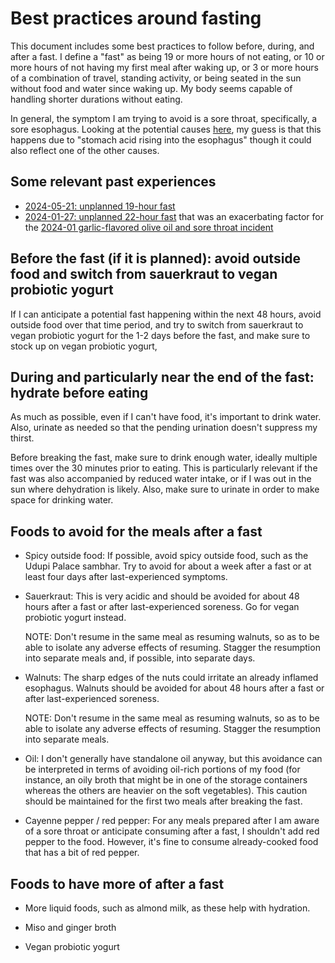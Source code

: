 # Best practices around fasting

This document includes some best practices to follow before, during,
and after a fast. I define a "fast" as being 19 or more hours of not
eating, or 10 or more hours of not having my first meal after waking
up, or 3 or more hours of a combination of travel, standing activity,
or being seated in the sun without food and water since waking up. My
body seems capable of handling shorter durations without eating.

In general, the symptom I am trying to avoid is a sore throat,
specifically, a sore esophagus. Looking at the potential causes
[here](https://www.mynurz.co.id/en/article/blog-post-title-one-99frw-9wslr-7hwbc-zmxkc-7beza-9hz5d-2a6fc-zfg67-d5br7-m9hn6-my99z-7styn-jsbsk#:~:text=Sore%20throat.&text=In%20addition%2C%20during%20fasting%2C%20the,errors%20when%20breaking%20the%20fast.),
my guess is that this happens due to "stomach acid rising into the
esophagus" though it could also reflect one of the other causes.

## Some relevant past experiences

* [2024-05-21: unplanned 19-hour fast](2024-05-21-unplanned-19-hour-fast.md)
* [2024-01-27: unplanned 22-hour fast](2024-01-27-unplanned-22-hour-fast.md) that was an exacerbating factor for the [2024-01 garlic-flavored olive oil and sore throat incident](2024-01-garlic-flavored-olive-oil-and-sore-throat.md)

## Before the fast (if it is planned): avoid outside food and switch from sauerkraut to vegan probiotic yogurt

If I can anticipate a potential fast happening within the next 48
hours, avoid outside food over that time period, and try to switch
from sauerkraut to vegan probiotic yogurt for the 1-2 days before the
fast, and make sure to stock up on vegan probiotic yogurt,

## During and particularly near the end of the fast: hydrate before eating

As much as possible, even if I can't have food, it's important to
drink water. Also, urinate as needed so that the pending urination
doesn't suppress my thirst.

Before breaking the fast, make sure to drink enough water, ideally
multiple times over the 30 minutes prior to eating. This is
particularly relevant if the fast was also accompanied by reduced
water intake, or if I was out in the sun where dehydration is
likely. Also, make sure to urinate in order to make space for drinking
water.

## Foods to avoid for the meals after a fast

* Spicy outside food: If possible, avoid spicy outside food, such as
  the Udupi Palace sambhar. Try to avoid for about a week after a fast
  or at least four days after last-experienced symptoms.

* Sauerkraut: This is very acidic and should be avoided for about 48
  hours after a fast or after last-experienced soreness. Go for vegan
  probiotic yogurt instead.

  NOTE: Don't resume in the same meal as resuming walnuts, so as to be
  able to isolate any adverse effects of resuming. Stagger the
  resumption into separate meals and, if possible, into separate days.

* Walnuts: The sharp edges of the nuts could irritate an already
  inflamed esophagus. Walnuts should be avoided for about 48 hours
  after a fast or after last-experienced soreness.

  NOTE: Don't resume in the same meal as resuming walnuts, so as to be
  able to isolate any adverse effects of resuming. Stagger the
  resumption into separate meals.

* Oil: I don't generally have standalone oil anyway, but this
  avoidance can be interpreted in terms of avoiding oil-rich portions
  of my food (for instance, an oily broth that might be in one of the
  storage containers whereas the others are heavier on the soft
  vegetables). This caution should be maintained for the first two
  meals after breaking the fast.

* Cayenne pepper / red pepper: For any meals prepared after I am aware
  of a sore throat or anticipate consuming after a fast, I shouldn't
  add red pepper to the food. However, it's fine to consume
  already-cooked food that has a bit of red pepper.

## Foods to have more of after a fast

* More liquid foods, such as almond milk, as these help with
  hydration.

* Miso and ginger broth

* Vegan probiotic yogurt
